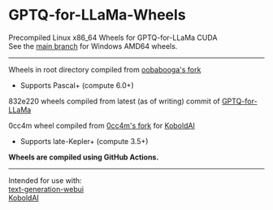# GPTQ-for-LLaMa-Wheels
Precompiled Linux x86_64 Wheels for GPTQ-for-LLaMa CUDA  
See the [main branch](https://github.com/jllllll/GPTQ-for-LLaMa-Wheels) for Windows AMD64 wheels.

--------------------------

Wheels in root directory compiled from [oobabooga's fork](https://github.com/oobabooga/GPTQ-for-LLaMa)
- Supports Pascal+ (compute 6.0+)

832e220 wheels compiled from latest (as of writing) commit of [GPTQ-for-LLaMa](https://github.com/qwopqwop200/GPTQ-for-LLaMa/tree/cuda)

0cc4m wheel compiled from [0cc4m's fork](https://github.com/0cc4m/GPTQ-for-LLaMa/tree/2023-05-09) for [KoboldAI](https://github.com/0cc4m/KoboldAI)
- Supports late-Kepler+ (compute 3.5+)

**Wheels are compiled using GitHub Actions.**

--------------------------

Intended for use with:  
[text-generation-webui](https://github.com/oobabooga/text-generation-webui)  
[KoboldAI](https://github.com/0cc4m/KoboldAI)

